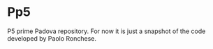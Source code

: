 # Pp5
P5 prime Padova repository.
For now it is just a snapshot of the code developed by Paolo Ronchese.
